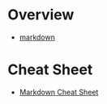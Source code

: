 # Overview

- [markdown](https://daringfireball.net/projects/markdown/)

# Cheat Sheet

- [Markdown Cheat Sheet](https://www.markdownguide.org/cheat-sheet/)
